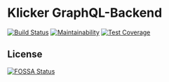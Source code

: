 # Klicker GraphQL-Backend

[![Build Status](https://travis-ci.org/uzh-bf/klicker-api.svg?branch=master)](https://travis-ci.org/uzh-bf/klicker-api)
[![Maintainability](https://api.codeclimate.com/v1/badges/63d250693c832c79534d/maintainability)](https://codeclimate.com/github/uzh-bf/klicker-api/maintainability)
[![Test Coverage](https://api.codeclimate.com/v1/badges/63d250693c832c79534d/test_coverage)](https://codeclimate.com/github/uzh-bf/klicker-api/test_coverage)

## License
[![FOSSA Status](https://app.fossa.io/api/projects/git%2Bgithub.com%2Fuzh-bf%2Fklicker-api.svg?type=large)](https://app.fossa.io/projects/git%2Bgithub.com%2Fuzh-bf%2Fklicker-api?ref=badge_large)
